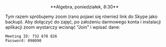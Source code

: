 <center>
**Algebra, poniedziałek, 8:30**
</center>

Tym razem spróbujemy zoom (rano pojawi się również link do Skype jako backup). Aby 
dołączyć do zajęć, po założeniu darmowego konta i instalacji aplikacji zoom
wystarczy wcisnąć "Join" i wpisać dane:
```
Meeting ID: 732 678 826
Password: 098090
```
